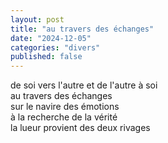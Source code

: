 ```yaml
---
layout: post
title: "au travers des échanges"
date: "2024-12-05"
categories: "divers"
published: false
---
```


de soi vers l'autre et de l'autre à soi  
au travers des échanges  
sur le navire des émotions  
à la recherche de la vérité  
la lueur provient des deux rivages  
